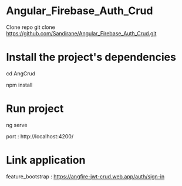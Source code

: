 # Angular_Firebase_Auth_Crud
Clone repo
git clone https://github.com/Sandirane/Angular_Firebase_Auth_Crud.git

# Install the project's dependencies
cd AngCrud

npm install

# Run project
ng serve

port : http://localhost:4200/

# Link application 
feature_bootstrap : https://angfire-jwt-crud.web.app/auth/sign-in
